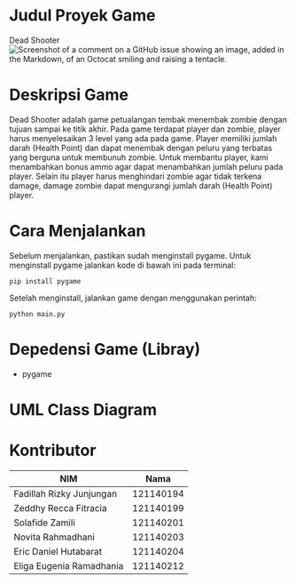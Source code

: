 # Judul Proyek Game
Dead Shooter
![Screenshot of a comment on a GitHub issue showing an image, added in the Markdown, of an Octocat smiling and raising a tentacle.](https://github.com/erichutabarat/Tubes-PBO/Presentasi/Sampel/Main.jpg)

# Deskripsi Game
Dead Shooter adalah game petualangan tembak menembak zombie dengan tujuan sampai ke titik akhir. Pada game terdapat player dan zombie, player harus menyelesaikan 3 level yang ada pada game.
Player memiliki jumlah darah (Health Point) dan dapat menembak dengan peluru yang terbatas yang berguna untuk membunuh zombie. Untuk membantu player, kami menambahkan bonus ammo agar dapat menambahkan jumlah peluru pada player.
Selain itu player harus menghindari zombie agar tidak terkena damage, damage zombie dapat mengurangi jumlah darah (Health Point) player.

# Cara Menjalankan 
Sebelum menjalankan, pastikan sudah menginstall pygame. Untuk menginstall pygame jalankan kode di bawah ini pada terminal:
``` 
pip install pygame 
```
Setelah menginstall, jalankan game dengan menggunakan perintah:
``` 
python main.py 
``` 
# Depedensi Game (Libray)
* pygame

# UML Class Diagram

# Kontributor
NIM | Nama
------ | ------
Fadillah Rizky Junjungan | 121140194
Zeddhy Recca Fitracia | 121140199
Solafide Zamili | 121140201
Novita Rahmadhani | 121140203
Eric Daniel Hutabarat | 121140204
Eliga Eugenia Ramadhania | 121140212

